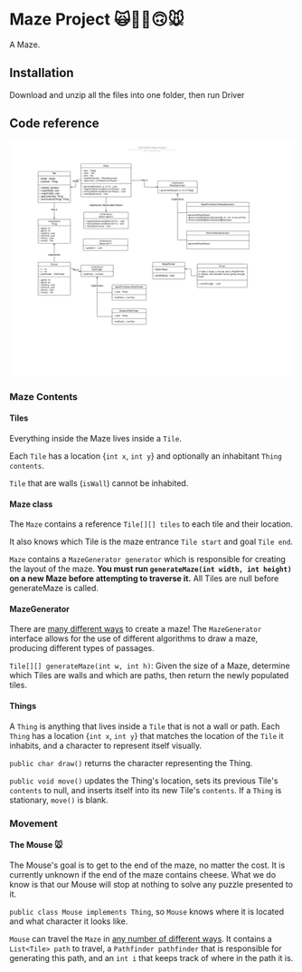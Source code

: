 # Maze Project 🙀🌟👀🙃🐭

A Maze.

## Installation

Download and unzip all the files into one folder, then run Driver

## Code reference

![class diagram](Flowchart.png)

### Maze Contents

#### Tiles

Everything inside the Maze lives inside a `Tile`. 

Each `Tile` has a location {`int x`, `int y`} and optionally an inhabitant `Thing contents`.

`Tile` that are walls (`isWall`) cannot be inhabited.

#### Maze class

The `Maze` contains a reference `Tile[][] tiles` to each tile and their location.

It also knows which Tile is the maze entrance `Tile start` and goal `Tile end`.

`Maze` contains a `MazeGenerator generator` which is responsible for creating the layout of the maze. **You must run `generateMaze(int width, int height)` on a new Maze before attempting to traverse it.** All Tiles are null before generateMaze is called.

#### MazeGenerator

There are [many different ways] to create a maze! The `MazeGenerator` interface allows for the use of different algorithms to draw a maze, producing different types of passages.

`Tile[][] generateMaze(int w, int h)`: Given the size of a Maze, determine which Tiles are walls and which are paths, then return the newly populated tiles.

[many different ways]: http://weblog.jamisbuck.org/2011/2/7/maze-generation-algorithm-recap

#### Things

A `Thing` is anything that lives inside a `Tile` that is not a wall or path. Each `Thing` has a location {`int x`, `int y`} that matches the location of the `Tile` it inhabits, and a character to represent itself visually.

`public char draw()` returns the character representing the Thing.

`public void move()` updates the Thing's location, sets its previous Tile's `contents` to null, and inserts itself into its new Tile's `contents`. If a `Thing` is stationary, `move()` is blank.

### Movement

#### The Mouse 🐭

The Mouse's goal is to get to the end of the maze, no matter the cost. It is currently unknown if the end of the maze contains cheese. What we do know is that our Mouse will stop at nothing to solve any puzzle presented to it.

`public class Mouse implements Thing`, so `Mouse` knows where it is located and what character it looks like.

`Mouse` can travel the `Maze` in [any number of different ways]. It contains a `List<Tile> path` to travel, a `Pathfinder pathfinder` that is responsible for generating this path, and an `int i` that keeps track of where in the path it is.

[any number of different ways]: https://en.wikipedia.org/wiki/Maze_solving_algorithm
